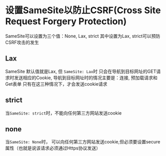 # 设置SameSite以防止CSRF(Cross Site Request Forgery Protection)
SameSite可以设置为三个值：None, Lax, strict
其中设置为Lax, strict可以预防CSRF攻击的发生
## Lax
SameSite 默认值就是Lax, 但 `SameSite: Lax`时 只会在导航到目标网址的GET请求时发送相应的Cookie, 
导航到目标网址时的情况主要是：连接, 预加载请求和Get表单
只有在这三种情况下，才会发送cookie请求

## strict
当`SameSite: strict`时，不能向任何第三方网站发送cookie

## none
当`SameSite: None`时， 可以向任何第三方网站发送cookie,但必须要设置secure属性（也就是说该请求必须通过Https协议发送）